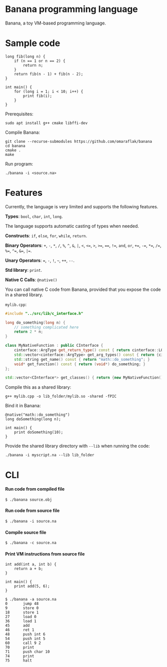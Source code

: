 # Banana programming language

Banana, a toy VM-based programming language.

# Sample code

```
long fib(long n) {
    if (n == 1 or n == 2) {
        return n;
    }
    return fib(n - 1) + fib(n - 2);
}

int main() {
    for (long i = 1; i < 10; i++) {
        print fib(i);
    }
}
```

Prerequisites:

```
sudo apt install g++ cmake libffi-dev
```

Compile Banana:

```
git clone --recurse-submodules https://github.com/omaraflak/banana
cd banana
cmake .
make
```

Run program:

```
./banana -i <source.na>
```

# Features

Currently, the language is very limited and supports the following features.

**Types**: `bool`, `char`, `int`, `long`.

The language supports automatic casting of types when needed.

**Constructs**: `if`, `else`, `for`, `while`, `return`.

**Binary Operators**: `+`, `-`, `*`, `/`, `%`, `^`, `&`, `|`, `<`, `<=`, `>`, `>=`, `==`, `!=`, `and`, `or`, `+=`, `-=`, `*=`, `/=`, `%=`, `^=`, `&=`, `|=`.

**Unary Operators**: `=`, `-`, `!`, `~`, `++`, `--`.

**Std library**: `print`.

**Native C Calls**: `@native()`

You can call native C code from Banana, provided that you expose the code in a shared library.

`mylib.cpp`:

```cpp
#include "../src/lib/c_interface.h"

long do_something(long n) {
    // something complicated here
    return 2 * n;
}

class MyNativeFunction : public CInterface {
    cinterface::ArgType get_return_type() const { return cinterface::LONG; }
    std::vector<cinterface::ArgType> get_arg_types() const { return {cinterface::LONG}; }
    std::string get_name() const { return "math::do_something"; }
    void* get_function() const { return (void*) do_something; }
};

std::vector<CInterface*> get_classes() { return {new MyNativeFunction()}; }
```

Compile this as a shared library:

```
g++ mylib.cpp -o lib_folder/mylib.so -shared -fPIC
```

Bind it in Banana:

```
@native("math::do_something")
long doSomething(long n);

int main() {
    print doSomething(10);
}
```

Provide the shared library directory with `--lib` when running the code:

```
./banana -i myscript.na --lib lib_folder
```

# CLI

#### Run code from compiled file

```
$ ./banana source.obj
```

#### Run code from source file

```
$ ./banana -i source.na
```

#### Compile source file

```
$ ./banana -c source.na
```

#### Print VM instructions from source file

```
int add(int a, int b) {
    return a + b;
}

int main() {
    print add(5, 6);
}
```

```
$ ./banana -a source.na
0       jump 48
9       store 0
18      store 1
27      load 0
36      load 1
45      add
46      ret 1
48      push int 6
54      push int 5
60      call 9 2
70      print
71      push char 10
74      print
75      halt
```
